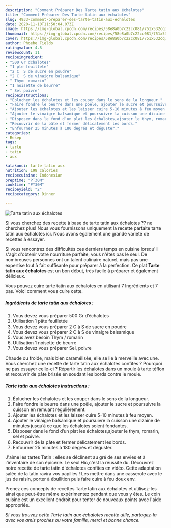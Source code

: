 ```yaml
---
description: "Comment Préparer Des Tarte tatin aux échalotes"
title: "Comment Préparer Des Tarte tatin aux échalotes"
slug: 4933-comment-preparer-des-tarte-tatin-aux-echalotes
date: 2020-11-10T11:50:04.073Z
image: https://img-global.cpcdn.com/recipes/58e8a0b7c22cc081/751x532cq70/tarte-tatin-aux-echalotes-photo-principale-de-la-recette.jpg
thumbnail: https://img-global.cpcdn.com/recipes/58e8a0b7c22cc081/751x532cq70/tarte-tatin-aux-echalotes-photo-principale-de-la-recette.jpg
cover: https://img-global.cpcdn.com/recipes/58e8a0b7c22cc081/751x532cq70/tarte-tatin-aux-echalotes-photo-principale-de-la-recette.jpg
author: Phoebe Fields
ratingvalue: 4.8
reviewcount: 11
recipeingredient:
- "500 Gr dchalotes"
- "1 pte feuillete"
- "2 C  S de sucre en poudre"
- "2 C  S de vinaigre balsamique"
- " Thym  romarin"
- "1 noisette de beurre"
- " Sel poivre"
recipeinstructions:
- "Éplucher les échalotes et les couper dans le sens de la longueur."
- "Faire fondre le beurre dans une poêle, ajouter le sucre et poursuivre la cuisson en remuant régulièrement."
- "Ajouter les échalotes et les laisser cuire 5-10 minutes à feu moyen."
- "Ajouter le vinaigre balsamique et poursuivre la cuisson une dizaine de minutes jusqu’à ce que les échalotes soient fondantes."
- "Disposer dans le fond d’un plat les échalotes,ajouter le thym, romarin, sel et poivre."
- "Recouvrir de la pâte et fermer délicatement les bords."
- "Enfourner 25 minutes à 180 degrés et déguster."
categories:
- Resep
tags:
- tarte
- tatin
- aux

katakunci: tarte tatin aux 
nutrition: 198 calories
recipecuisine: Indonesian
preptime: "PT30M"
cooktime: "PT30M"
recipeyield: "2"
recipecategory: Dinner

---
```



![Tarte tatin aux échalotes](https://img-global.cpcdn.com/recipes/58e8a0b7c22cc081/751x532cq70/tarte-tatin-aux-echalotes-photo-principale-de-la-recette.jpg)

Si vous cherchez des recette à base de tarte tatin aux échalotes ?? ne cherchez plus! Nous vous fournissons uniquement la recette parfaite tarte tatin aux échalotes ici. Nous avons également une grande variété de recettes à essayer.

Si vous rencontrez des difficultés ces derniers temps en cuisine lorsqu'il s'agit d'obtenir votre nourriture parfaite, vous n'êtes pas le seul. De nombreuses personnes ont un talent culinaire naturel, mais pas une expertise tout à fait suffisante pour préparer à la perfection. Ce plat <strong> Tarte tatin aux échalotes </strong> est un bon début, très facile à préparer et également délicieux.

<!--inarticleads1-->

Vous pouvez cuire tarte tatin aux échalotes en utilisant 7 Ingrédients et 7 pas. Voici comment vous cuire cette.

##### Ingrédients de tarte tatin aux échalotes :

1. Vous devez vous préparer 500 Gr d’échalotes
1. Utilisation 1 pâte feuilletée
1. Vous devez vous préparer 2 C à S de sucre en poudre
1. Vous devez vous préparer 2 C à S de vinaigre balsamique
1. Vous avez besoin  Thym / romarin
1. Utilisation 1 noisette de beurre
1. Vous devez vous préparer  Sel, poivre


Chaude ou froide, mais bien caramélisée, elle se lie à merveille avec une. Vous cherchez une recette de tarte tatin aux échalotes confites ? Pourquoi ne pas essayer celle-ci ? Répartir les échalotes dans un moule à tarte téflon et recouvrir de pâte brisée en soudant les bords contre le moule. 

<!--inarticleads2-->

##### Tarte tatin aux échalotes instructions :

1. Éplucher les échalotes et les couper dans le sens de la longueur.
1. Faire fondre le beurre dans une poêle, ajouter le sucre et poursuivre la cuisson en remuant régulièrement.
1. Ajouter les échalotes et les laisser cuire 5-10 minutes à feu moyen.
1. Ajouter le vinaigre balsamique et poursuivre la cuisson une dizaine de minutes jusqu’à ce que les échalotes soient fondantes.
1. Disposer dans le fond d’un plat les échalotes,ajouter le thym, romarin, sel et poivre.
1. Recouvrir de la pâte et fermer délicatement les bords.
1. Enfourner 25 minutes à 180 degrés et déguster.


J&#39;aime les tartes Tatin : elles se déclinent au gré de ses envies et à l&#39;inventaire de son épicerie. Le seul Hic,c&#39;est la réussite du. Découvrez notre recette de tarte tatin d&#39;échalotes confites en vidéo. Cette adaptation salée de la tatin ravira vos papilles ! Les mettre dans une casserole avec le jus de raisin, porter à ébullition puis faire cuire à feu doux env. 

<!--inarticleads1-->

<p>
Prenez ces concepts de recettes Tarte tatin aux échalotes et utilisez-les ainsi que peut-être même expérimentez pendant que vous y êtes. Le coin cuisine est un excellent endroit pour tenter de nouveaux points avec l'aide appropriée.
</p>

<p>
<i>Si vous trouvez cette Tarte tatin aux échalotes recette utile, partagez-la avec vos amis proches ou votre famille, merci et bonne chance.</i>
</p>
